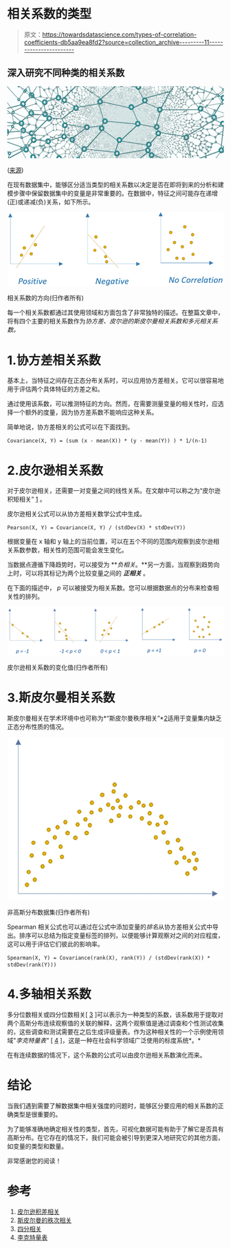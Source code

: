 # 相关系数的类型

> 原文：<https://towardsdatascience.com/types-of-correlation-coefficients-db5aa9ea8fd2?source=collection_archive---------11----------------------->

## 深入研究不同种类的相关系数

![](img/42fd62988caabf433cee26cc0c3e0181.png)

([来源](https://pixabay.com/illustrations/network-social-abstract-3139214/))

在现有数据集中，能够区分适当类型的相关系数以决定是否在即将到来的分析和建模步骤中保留数据集中的变量是非常重要的。在数据中，特征之间可能存在递增(正)或递减(负)关系，如下所示。

![](img/a46c64f64bc752e73992dd5cca77b794.png)

相关系数的方向(归作者所有)

每一个相关系数都通过其使用领域和方面包含了非常独特的描述。在整篇文章中，将有四个主要的相关系数作为*协方差、皮尔逊的斯皮尔曼相关系数和多元相关系数。*

# 1.协方差相关系数

基本上，当特征之间存在正态分布关系时，可以应用协方差相关。它可以很容易地用于评估两个具体特征的方差之和。

通过使用该系数，可以推测特征的方向。然而，在需要测量变量的相关性时，应选择一个额外的度量，因为协方差系数不能响应这种关系。

简单地说，协方差相关的公式可以在下面找到。

```
Covariance(X, Y) = (sum (x - mean(X)) * (y - mean(Y)) ) * 1/(n-1)
```

# 2.皮尔逊相关系数

对于皮尔逊相关，还需要一对变量之间的线性关系。在文献中可以称之为“皮尔逊积矩相关” [1](https://statistics.laerd.com/statistical-guides/pearson-correlation-coefficient-statistical-guide.php) 。

皮尔逊相关公式可以从协方差相关数学公式中生成。

```
Pearson(X, Y) = Covariance(X, Y) / (stdDev(X) * stdDev(Y))
```

根据变量在 x 轴和 y 轴上的当前位置，可以在五个不同的范围内观察到皮尔逊相关系数参数，相关性的范围可能会发生变化。

当数据点遵循下降趋势时，可以接受为 ***负相关*。**另一方面，当观察到趋势向上时，可以将其标记为两个比较变量之间的 ***正相关*** 。

在下面的描述中， *p* 可以被接受为相关系数。您可以根据数据点的分布来检查相关性的排列。

![](img/888c8b157c8a691384181563ffb48858.png)

皮尔逊相关系数的变化值(归作者所有)

# 3.斯皮尔曼相关系数

斯皮尔曼相关在学术环境中也可称为*“斯皮尔曼秩序相关”*[2](https://statistics.laerd.com/statistical-guides/spearmans-rank-order-correlation-statistical-guide.php)适用于变量集内缺乏正态分布性质的情况。

![](img/43b3e1a796dfa4d3c4e50059f0db3c6a.png)

非高斯分布数据集(归作者所有)

Spearman 相关公式也可以通过在公式中添加变量的*排名*从协方差相关公式中导出。排序可以总结为指定变量标签的排列，以便能够计算观察对之间的对应程度，这可以用于评估它们彼此的影响率。

```
Spearman(X, Y) = Covariance(rank(X), rank(Y)) / (stdDev(rank(X)) * stdDev(rank(Y)))
```

# 4.多轴相关系数

多分位数相关或四分位数相关[ [3](https://core.ac.uk/download/pdf/14378486.pdf) ]可以表示为一种类型的系数，该系数用于提取对两个高斯分布连续观察值的关联的解释，这两个观察值是通过调查和个性测试收集的，这些调查和测试需要在之后生成评级量表。作为这种相关性的一个示例使用领域"*李克特量表"* [ [4](https://www.britannica.com/topic/Likert-Scale) ]，这是一种在社会科学领域广泛使用的标度系统*。*

在有连续数据的情况下，这个系数的公式可以由皮尔逊相关系数演化而来。

# 结论

当我们遇到需要了解数据集中相关强度的问题时，能够区分要应用的相关系数的正确类型是很重要的。

为了能够准确地确定相关性的类型，首先，可视化数据可能有助于了解它是否具有高斯分布。在它存在的情况下，我们可能会被引导到更深入地研究它的其他方面，如变量的类型和数量。

非常感谢您的阅读！

# 参考

1.  [皮尔逊积差相关](https://statistics.laerd.com/statistical-guides/pearson-correlation-coefficient-statistical-guide.php)
2.  [斯皮尔曼的秩次相关](https://statistics.laerd.com/statistical-guides/spearmans-rank-order-correlation-statistical-guide.php)
3.  [四分相关](https://core.ac.uk/download/pdf/14378486.pdf)
4.  [李克特量表](https://www.britannica.com/topic/Likert-Scale)